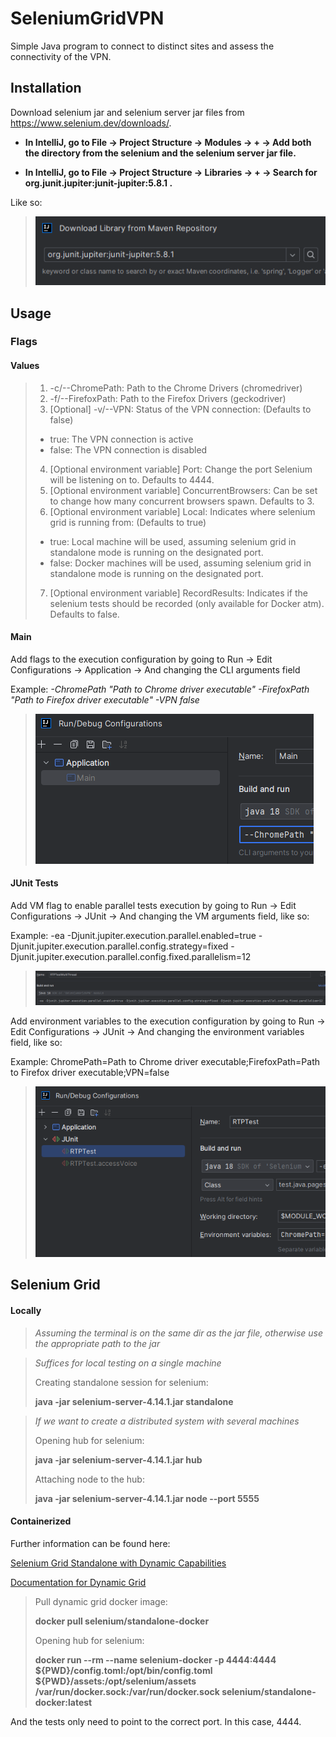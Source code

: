 # SeleniumGridVPN
Simple Java program to connect to distinct sites and assess the connectivity of the VPN.

## Installation
Download selenium jar and selenium server jar files from https://www.selenium.dev/downloads/.

- **In IntelliJ, go to File -> Project Structure -> Modules -> + -> Add both the directory from the selenium and the selenium server jar file.**

- **In IntelliJ, go to File -> Project Structure -> Libraries -> + -> Search for org.junit.jupiter:junit-jupiter:5.8.1 .**

Like so:
>![alt text](Assets/junit_lib.PNG)

## Usage
### Flags
#### Values
>1. -c/--ChromePath: Path to the Chrome Drivers (chromedriver)
>2. -f/--FirefoxPath: Path to the Firefox Drivers (geckodriver)
>3. [Optional] -v/--VPN: Status of the VPN connection: (Defaults to false)
>   - true: The VPN connection is active
>   - false: The VPN connection is disabled
>4. [Optional environment variable] Port: Change the port Selenium will be listening on to. Defaults to 4444.
>5. [Optional environment variable] ConcurrentBrowsers: Can be set to change how many concurrent browsers spawn. Defaults to 3.
>6. [Optional environment variable] Local: Indicates where selenium grid is running from: (Defaults to true)
>   - true: Local machine will be used, assuming selenium grid in standalone mode is running on the designated port.
>   - false: Docker machines will be used, assuming selenium grid in standalone mode is running on the designated port.
>7. [Optional environment variable] RecordResults: Indicates if the selenium tests should be recorded (only available for Docker atm). Defaults to false.
#### Main
Add flags to the execution configuration by going to Run -> Edit Configurations -> Application -> And changing the CLI arguments field

Example: *-ChromePath "Path to Chrome driver executable" -FirefoxPath "Path to Firefox driver executable" -VPN false*
>![alt text](Assets/runConfigs.PNG)

#### JUnit Tests
Add VM flag to enable parallel tests execution by going to Run -> Edit Configurations -> JUnit -> And changing the VM arguments field, like so:

Example: -ea -Djunit.jupiter.execution.parallel.enabled=true -Djunit.jupiter.execution.parallel.config.strategy=fixed -Djunit.jupiter.execution.parallel.config.fixed.parallelism=12
>![alt text](Assets/junitConcurrent.png)

Add environment variables to the execution configuration by going to Run -> Edit Configurations -> JUnit -> And changing the environment variables field, like so:

Example: ChromePath=Path to Chrome driver executable;FirefoxPath=Path to Firefox driver executable;VPN=false
>![alt text](Assets/junitConfigs.png)
## Selenium Grid
#### Locally
>*Assuming the terminal is on the same dir as the jar file, otherwise use the appropriate path to the jar*

>*Suffices for local testing on a single machine*
> 
>Creating standalone session for selenium:
>
>**java -jar selenium-server-4.14.1.jar standalone**

>*If we want to create a distributed system with several machines*
> 
>Opening hub for selenium:
>
>**java -jar selenium-server-4.14.1.jar hub**
>
>Attaching node to the hub:
>
>**java -jar selenium-server-4.14.1.jar node --port 5555**

#### Containerized
Further information can be found here:

[Selenium Grid Standalone with Dynamic Capabilities](https://hub.docker.com/r/selenium/standalone-docker "Selenium grid master image")

[Documentation for Dynamic Grid](https://github.com/SeleniumHQ/docker-selenium/tree/trunk#dynamic-grid "Docker Selenium images documentation")

>Pull dynamic grid docker image:
> 
>**docker pull selenium/standalone-docker**
> 
>Opening hub for selenium:
>
>**docker run --rm --name selenium-docker -p 4444:4444 ${PWD}/config.toml:/opt/bin/config.toml ${PWD}/assets:/opt/selenium/assets /var/run/docker.sock:/var/run/docker.sock selenium/standalone-docker:latest**

And the tests only need to point to the correct port. In this case, 4444.